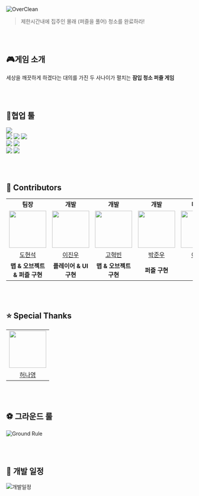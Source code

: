 
![OverClean](https://github.com/user-attachments/assets/a5b086fa-04ee-468c-a629-556297dc048d)
> 제한시간내에 집주인 몰래 (퍼즐을 풀어) 청소를 완료하라!
> 
<br><br/>

## 🎮게임 소개
세상을 깨끗하게 하겠다는 대의를 가진 두 사나이가 펼치는 **잠입 청소 퍼즐 게임**

<br><br/>

## 🛒협업 툴
<div> 
  <img src="https://img.shields.io/badge/unity-ffffff?style=for-the-badge&logo=unity&logoColor=black"> 
  <br>
  
  <img src="https://img.shields.io/badge/C_Sharp-512bd4?style=for-the-badge&logo=csharp&logoColor=white">
  <img src="https://img.shields.io/badge/Visual_Studio-5c2d91?style=for-the-badge&logo=visualstudio&logoColor=white">
  <img src="https://img.shields.io/badge/Visual_Studio_Code-0?&style=for-the-badge&logo=visualstudiocode&logoColor=white&color=007ACC"/>
  <br>
  
  <img src="https://img.shields.io/badge/notion-000000?style=for-the-badge&logo=notion&logoColor=white">
  <img src="https://img.shields.io/badge/discord-5865f2?style=for-the-badge&logo=discord&logoColor=white">
  <br>
  
  <img src="https://img.shields.io/badge/github-181717?style=for-the-badge&logo=github&logoColor=white">
  <img src="https://img.shields.io/badge/git-F05032?style=for-the-badge&logo=git&logoColor=white">
  <br>
</div>

<br/><br/>
## 🎵 Contributors

<table>
    <tr>
    <td align="center"><b>팀장</b></td>
    <td align="center"><b>개발</b></td>
    <td align="center"><b>개발</b></td>
    <td align="center"><b>개발</b></td>
    <td align="center"><b>디자인</b></td>
  </tr>
  <tr>
    <td align="center"><a href="https://github.com/dohyeondol1"><img src="https://avatars.githubusercontent.com/u/102894803?v=4" width="100px;" alt=""/>
    <td align="center"><a href="https://github.com/Jinu219"><img src="https://avatars.githubusercontent.com/u/66197586?v=4" width="100px;" alt=""/>
    <td align="center"><a href="https://github.com/hyeokbini"><img src="https://avatars.githubusercontent.com/u/137269496?v=4" width="100px;" alt=""/>
    <td align="center"><a href="https://github.com/acastracity"><img src="https://avatars.githubusercontent.com/u/122096432?v=4" width="100px;" alt=""/>
    <td align="center"><a href="https://www.instagram.com/ye_l05?igsh=MW0zcjgzaWlvbTFtNg%3D%3D&utm_source=qr"><img src="https://avatars.githubusercontent.com/u/165008035?v=4" width="100px;" alt=""/>
  </tr>
    <tr>
    <td align="center"><a href="https://github.com/dohyeondol1" title="Code">도현석</a></td>
    <td align="center"><a href="https://github.com/Jinu219" title="Code">이진우</a></td>
    <td align="center"><a href="https://github.com/hyeokbini" title="Code">고혁빈</a></td>
    <td align="center"><a href="https://github.com/acastracity" title="Code">박준우</a></td>
    <td align="center"><a href="https://www.instagram.com/ye_l05?igsh=MW0zcjgzaWlvbTFtNg%3D%3D&utm_source=qr" title="Code">이예은</a></td>
  </tr>
  <tr>
    <td align="center"><b>맵 & 오브젝트 & 퍼즐 구현</b></td>
    <td align="center"><b>플레이어 & UI 구현</b></td>
    <td align="center"><b>맵 & 오브젝트 구현</b></td>
    <td align="center"><b>퍼즐 구현</b></td>
    <td align="center"><b></b></td>
  </tr>
</table>
<br/><br/>

⭐ Special Thanks
---
<table>
  <tr>
    <td align="center"><a href="https://github.com/gjsk132"><img src="https://avatars.githubusercontent.com/u/113815454?v=4" width="100px;" alt=""/>
  </tr>
    <tr>
    <td align="center"><a href="https://github.com/gjsk132" title="Code">허나영</a></td>
  </tr>
</table>
        
<br/><br/>
        
## ⚽ 그라운드 룰
![Ground Rule](https://github.com/user-attachments/assets/a2f0827f-333a-4abb-bdbb-8b85ae9a2863)

<br/><br/>

## 📅 개발 일정
![개발일정](https://github.com/user-attachments/assets/310d7c94-a096-427a-856b-60df7f4404e8)





